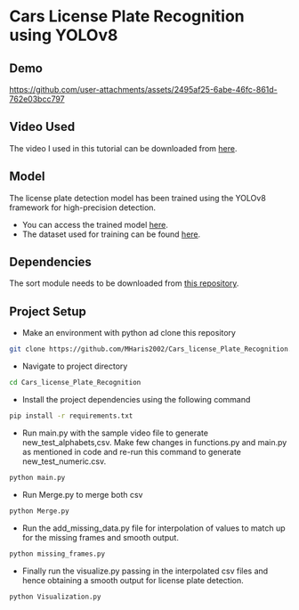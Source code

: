 # Cars License Plate Recognition using YOLOv8
## Demo


https://github.com/user-attachments/assets/2495af25-6abe-46fc-861d-762e03bcc797



## Video Used

The video I used in this tutorial can be downloaded from [here](https://www.pexels.com/video/vehicles-traveling-on-daytime-8321860/).

## Model

The license plate detection model has been trained using the YOLOv8 framework for high-precision detection. 
- You can access the trained model [here](https://github.com/MHaris2002/Cars_license_Plate_Recognition/tree/main/model). 
-  The dataset used for training can be found [here](https://universe.roboflow.com/roboflow-universe-projects/license-plate-recognition-rxg4e/dataset/4).

## Dependencies

The sort module needs to be downloaded from [this repository](https://github.com/abewley/sort).

## Project Setup

* Make an environment with python ad clone this repository
``` bash
git clone https://github.com/MHaris2002/Cars_license_Plate_Recognition.git
```
* Navigate to project directory
``` bash
cd Cars_license_Plate_Recognition
``` 

* Install the project dependencies using the following command 
```bash
pip install -r requirements.txt
```
* Run main.py with the sample video file to generate new_test_alphabets,csv. Make few changes in functions.py and main.py as mentioned in code and re-run this command to generate new_test_numeric.csv.
``` python
python main.py
```
* Run Merge.py to merge both csv
``` python
python Merge.py
```
* Run the add_missing_data.py file for interpolation of values to match up for the missing frames and smooth output.
```python
python missing_frames.py
```

* Finally run the visualize.py passing in the interpolated csv files and hence obtaining a smooth output for license plate detection.
```python
python Visualization.py
```
